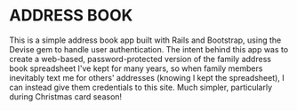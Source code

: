 # ADDRESS BOOK

This is a simple address book app built with Rails and Bootstrap, using the Devise gem to handle user authentication. The intent behind this app was to create a web-based, password-protected version of the family address book spreadsheet I've kept for many years, so when family members inevitably text me for others' addresses (knowing I kept the spreadsheet), I can instead give them credentials to this site. Much simpler, particularly during Christmas card season!

